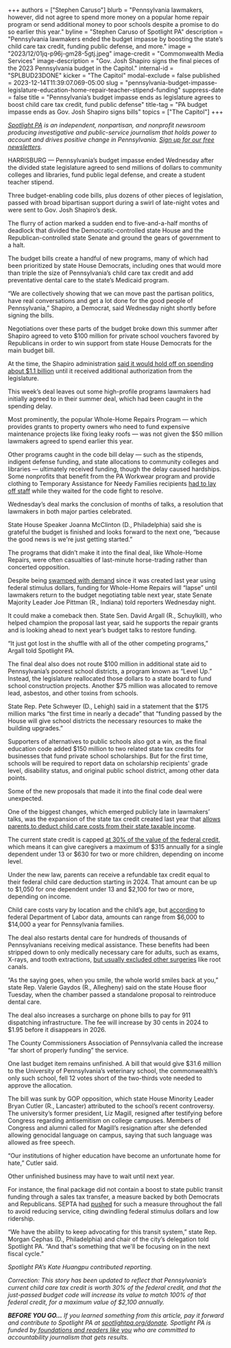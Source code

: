 +++
authors = ["Stephen Caruso"]
blurb = "Pennsylvania lawmakers, however, did not agree to spend more money on a popular home repair program or send additional money to poor schools despite a promise to do so earlier this year."
byline = "Stephen Caruso of Spotlight PA"
description = "Pennsylvania lawmakers ended the budget impasse by boosting the state’s child care tax credit, funding public defense, and more."
image = "2023/12/01jq-p96j-gm28-5gtj.jpeg"
image-credit = "Commonwealth Media Services"
image-description = "Gov. Josh Shapiro signs the final pieces of the 2023 Pennsylvania budget in the Capitol."
internal-id = "SPLBUD23DONE"
kicker = "The Capitol"
modal-exclude = false
published = 2023-12-14T11:39:07.069-05:00
slug = "pennsylvania-budget-impasse-legislature-education-home-repair-teacher-stipend-funding"
suppress-date = false
title = "Pennsylvania’s budget impasse ends as legislature agrees to boost child care tax credit, fund public defense"
title-tag = "PA budget impasse ends as Gov. Josh Shapiro signs bills"
topics = ["The Capitol"]
+++

<a href="https://www.spotlightpa.org/"><em>Spotlight PA</em></a><em> is an independent, nonpartisan, and nonprofit newsroom producing investigative and public-service journalism that holds power to account and drives positive change in Pennsylvania. </em><a href="https://www.spotlightpa.org/newsletters"><em>Sign up for our free newsletters</em></a><em>.</em>

HARRISBURG — Pennsylvania’s budget impasse ended Wednesday after the divided state legislature agreed to send millions of dollars to community colleges and libraries, fund public legal defense, and create a student teacher stipend.

Three budget-enabling code bills, plus dozens of other pieces of legislation, passed with broad bipartisan support during a swirl of late-night votes and were sent to Gov. Josh Shapiro’s desk.

The flurry of action marked a sudden end to five-and-a-half months of deadlock that divided the Democratic-controlled state House and the Republican-controlled state Senate and ground the gears of government to a halt.

<script src="https://www.spotlightpa.org/embed.js" async></script><div data-spl-embed-version="1" data-spl-src="https://www.spotlightpa.org/embeds/newsletter/"></div>

The budget bills create a handful of new programs, many of which had been prioritized by state House Democrats, including ones that would more than triple the size of Pennsylvania’s child care tax credit and add preventative dental care to the state’s Medicaid program.

“We are collectively showing that we can move past the partisan politics, have real conversations and get a lot done for the good people of Pennsylvania,” Shapiro, a Democrat, said Wednesday night shortly before signing the bills.

Negotiations over these parts of the budget broke down this summer after Shapiro agreed to veto $100 million for private school vouchers favored by Republicans in order to win support from state House Democrats for the main budget bill.

At the time, the Shapiro administration <a href="https://senatorpittman.com/wp-content/uploads/sites/96/2023/08/8.2.23-Memo-from-Budget-Secretary-Uri-Monson.pdf">said it would hold off on spending about $1.1 billion</a> until it received additional authorization from the legislature.

This week’s deal leaves out some high-profile programs lawmakers had initially agreed to in their summer deal, which had been caught in the spending delay.

Most prominently, the popular Whole-Home Repairs Program — which provides grants to property owners who need to fund expensive maintenance projects like fixing leaky roofs — was not given the $50 million lawmakers agreed to spend earlier this year.

Other programs caught in the code bill delay — such as the stipends, indigent defense funding, and state allocations to community colleges and libraries — ultimately received funding, though the delay caused hardships. Some nonprofits that benefit from the PA Workwear program and provide clothing to Temporary Assistance for Needy Families recipients <a href="https://www.spotlightpa.org/news/2023/11/pennsylvania-budget-2023-impasse-library-community-college-funding/">had to lay off staff</a> while they waited for the code fight to resolve.

Wednesday’s deal marks the conclusion of months of talks, a resolution that lawmakers in both major parties celebrated.

State House Speaker Joanna McClinton (D., Philadelphia) said she is grateful the budget is finished and looks forward to the next one, “because the good news is we&#39;re just getting started.”

The programs that didn’t make it into the final deal, like Whole-Home Repairs, were often casualties of last-minute horse-trading rather than concerted opposition.

Despite being <a href="https://www.spotlightpa.org/news/2023/12/pennsylvania-whole-home-repairs-program-shortage-budget-impasse-legislature/">swamped with demand</a> since it was created last year using federal stimulus dollars, funding for Whole-Home Repairs will “lapse” until lawmakers return to the budget negotiating table next year, state Senate Majority Leader Joe Pittman (R., Indiana) told reporters Wednesday night.

It could make a comeback then. State Sen. David Argall (R., Schuylkill), who helped champion the proposal last year, said he supports the repair grants and is looking ahead to next year’s budget talks to restore funding.

“It just got lost in the shuffle with all of the other competing programs,” Argall told Spotlight PA.

The final deal also does not route $100 million in additional state aid to Pennsylvania’s poorest school districts, a program known as “Level Up.” Instead, the legislature reallocated those dollars to a state board to fund school construction projects. Another $75 million was allocated to remove lead, asbestos, and other toxins from schools.

State Rep. Pete Schweyer (D., Lehigh) said in a statement that the $175 million marks “the first time in nearly a decade” that “funding passed by the House will give school districts the necessary resources to make the building upgrades.”

Supporters of alternatives to public schools also got a win, as the final education code added $150 million to two related state tax credits for businesses that fund private school scholarships. But for the first time, schools will be required to report data on scholarship recipients&#39; grade level, disability status, and original public school district, among other data points.

Some of the new proposals that made it into the final code deal were unexpected.

One of the biggest changes, which emerged publicly late in lawmakers’ talks, was the expansion of the state tax credit created last year that <a href="https://www.spotlightpa.org/news/2022/07/pennsylvania-child-care-tax-credit-explainer/">allows parents to deduct child care costs from their state taxable income</a>.

The current state credit is capped <a href="https://www.revenue.pa.gov/TaxTypes/PIT/Child%20and%20Dependent%20Care%20Enhancement%20Tax%20Credit/Pages/default.aspx">at 30% of the value of the federal credit</a>, which means it can give caregivers a maximum of $315 annually for a single dependent under 13 or $630 for two or more children, depending on income level.

Under the new law, parents can receive a refundable tax credit equal to their federal child care deduction starting in 2024. That amount can be up to $1,050 for one dependent under 13 and $2,100 for two or more, depending on income.

Child care costs vary by location and the child’s age, but <a href="https://www.dol.gov/agencies/wb/topics/childcare/price-by-age-care-setting">according</a> to federal Department of Labor data, amounts can range from $6,000 to $14,000 a year for Pennsylvania families.

The deal also restarts dental care for hundreds of thousands of Pennsylvanians receiving medical assistance. These benefits had been stripped down to only medically necessary care for adults, such as exams, X-rays, and tooth extractions, <a href="https://www.wesa.fm/health-science-tech/2023-10-27/pennsylvania-dental-care-medicaid">but usually excluded other surgeries</a> like root canals.

“As the saying goes, when you smile, the whole world smiles back at you,” state Rep. Valerie Gaydos (R., Allegheny) said on the state House floor Tuesday, when the chamber passed a standalone proposal to reintroduce dental care.

The deal also increases a surcharge on phone bills to pay for 911 dispatching infrastructure. The fee will increase by 30 cents in 2024 to $1.95 before it disappears in 2026.

The County Commissioners Association of Pennsylvania called the increase “far short of properly funding” the service.

One last budget item remains unfinished. A bill that would give $31.6 million to the University of Pennsylvania’s veterinary school, the commonwealth’s only such school, fell 12 votes short of the two-thirds vote needed to approve the allocation.

The bill was sunk by GOP opposition, which state House Minority Leader Bryan Cutler (R., Lancaster) attributed to the school’s recent controversy. The university’s former president, Liz Magill, resigned after testifying before Congress regarding antisemitism on college campuses. Members of Congress and alumni called for Magill’s resignation after she defended allowing genocidal language on campus, saying that such language was allowed as free speech.

<script src="https://www.spotlightpa.org/embed.js" async></script><div data-spl-embed-version="1" data-spl-src="https://www.spotlightpa.org/embeds/donate/"></div>

“Our institutions of higher education have become an unfortunate home for hate,” Cutler said.

Other unfinished business may have to wait until next year.

For instance, the final package did not contain a boost to state public transit funding through a sales tax transfer, a measure backed by both Democrats and Republicans. SEPTA had <a href="https://www.inquirer.com/transportation/septa-funding-budget-transit-schedules-fares-pennsylvania-sales-tax-20230824.html">pushed</a> for such a measure throughout the fall to avoid reducing service, citing dwindling federal stimulus dollars and low ridership.

“We have the ability to keep advocating for this transit system,” state Rep. Morgan Cephas (D., Philadelphia) and chair of the city’s delegation told Spotlight PA. “And that&#39;s something that we&#39;ll be focusing on in the next fiscal cycle.”

<em>Spotlight PA’s Kate Huangpu contributed reporting.</em>

<em>Correction: This story has been updated to reflect that Pennsylvania’s current child care tax credit is worth 30% of the federal credit, and that the just-passed budget code will increase its value to match 100% of that federal credit, for a maximum value of $2,100 annually.</em>

<strong><em>BEFORE YOU GO…</em></strong><em> If you learned something from this article, pay it forward and contribute to Spotlight PA at </em><a href="http://spotlightpa.org/donate"><em>spotlightpa.org/donate</em></a><em>. Spotlight PA is funded by</em><a href="https://www.spotlightpa.org/support"><em> foundations and readers like you</em></a><em> who are committed to accountability journalism that gets results.</em>

